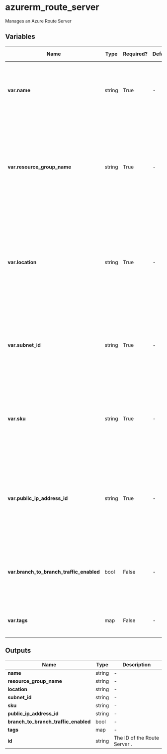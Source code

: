 # azurerm_route_server

Manages an Azure Route Server

## Variables

| Name | Type | Required? | Default  | possible values | Description |
| ---- | ---- | --------- | -------- | ----------- | ----------- |
| **var.name** | string | True | -  |  -  | The name of the Route Server. Changing this forces a new resource to be created. | 
| **var.resource_group_name** | string | True | -  |  -  | Specifies the name of the Resource Group where the Route Server should exist. Changing this forces a new resource to be created. | 
| **var.location** | string | True | -  |  -  | Specifies the supported Azure location where the Route Server should exist. Changing this forces a new resource to be created. | 
| **var.subnet_id** | string | True | -  |  -  | The ID of the Subnet that the Route Server will reside. Changing this forces a new resource to be created. | 
| **var.sku** | string | True | -  |  -  | The SKU of the Route Server. The only possible value is `Standard`. Changing this forces a new resource to be created. | 
| **var.public_ip_address_id** | string | True | -  |  -  | The ID of the Public IP Address. This option is required since September 1st 2021. Changing this forces a new resource to be created. | 
| **var.branch_to_branch_traffic_enabled** | bool | False | -  |  -  | Whether to enable route exchange between Azure Route Server and the gateway(s) | 
| **var.tags** | map | False | -  |  -  | A mapping of tags to assign to the resource. | 



## Outputs

| Name | Type | Description |
| ---- | ---- | --------- | 
| **name** | string  | - | 
| **resource_group_name** | string  | - | 
| **location** | string  | - | 
| **subnet_id** | string  | - | 
| **sku** | string  | - | 
| **public_ip_address_id** | string  | - | 
| **branch_to_branch_traffic_enabled** | bool  | - | 
| **tags** | map  | - | 
| **id** | string  | The ID of the Route Server . | 